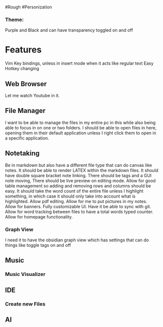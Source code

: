 #Rough #Personization 

### Theme:
Purple and Black and can have transparency toggled on and off 

# Features 

Vim Key bindings, unless in insert mode when it acts like regular text
Easy Hotkey changing 
## Web Browser 

Let me watch Youtube in it.

## File Manager 

I want to be able to manage the files in my entire pc in this while also being able to focus in on one or two folders. I should be able to open files in here, opening them in their default application unless I right click them to open in a specific application. 

## Notetaking 
Be in markdown but also have a different file type that can do canvas like notes. It should be able to render LATEX within the markdown files. It should have double square bracket note linking. There should be tags and a GUI note moving, There should be live preview on editing mode. Allow for good table management so adding and removing rows and columns should be easy. It should take the word count of the entire file unless I highlight something, in which case it should only take into account what is highlighted. Allow pdf editing. Allow for me to put pictures in my notes. Allow for banners. Fully customizable UI. Have it be able to sync with git. Allow for word tracking between files to have a total words typed counter. Allow for homepage functionality. 


### Graph View 
I need it to have the obsidian graph view which has settings that can do things like toggle tags on and off 

## Music 

### Music Visualizer 

## IDE 

### Create new Files 

## AI 

